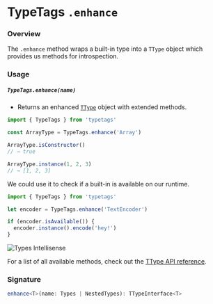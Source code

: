 # TypeTags `.enhance`

### Overview

The `.enhance` method wraps a built-in type into a `TType` object which provides us methods for introspection.

### Usage

##### `TypeTags.enhance(name)`

- Returns an enhanced [`TType`](https://localhost:3000/ttype) object with extended methods.

```js
import { TypeTags } from 'typetags'

const ArrayType = TypeTags.enhance('Array')

ArrayType.isConstructor()
// → true

ArrayType.instance(1, 2, 3)
// → [1, 2, 3]
```

We could use it to check if a built-in is available on our runtime.

```js
import { TypeTags } from 'typetags'

let encoder = TypeTags.enhance('TextEncoder')

if (encoder.isAvailable()) {
  encoder.instance().encode('hey!')
}
```

![Types Intellisense](/images/typetags-06.jpg)

For a list of all available methods, check out the [TType API reference]().

### Signature

```ts
enhance<T>(name: Types | NestedTypes): TTypeInterface<T>
```
